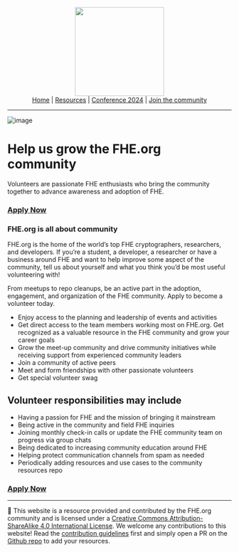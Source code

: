 <!-- Main header navigation -->
<p align="center">
  <img width="200" src="https://user-images.githubusercontent.com/5758427/180978488-db825482-5a58-4c7c-9589-c494a6f0be04.png"><br/>
  <a href="https://fhe-org.github.io">Home</a> | <a href="https://fhe-org.github.io/resources">Resources</a> | <a href="https://fhe-org.github.io/conferences/conference-2024/">Conference 2024</a> | <a href="https://fhe-org.github.io/community">Join the community</a>
</p>
<hr/>
<!-- /Main header navigation -->

![image](https://user-images.githubusercontent.com/37557436/232060001-84dc4a35-db8b-426a-9d50-a165ad4e4df6.png)

# Help us grow the FHE.org community

Volunteers are passionate FHE enthusiasts who bring the community together to advance awareness and adoption of FHE.

<h3><a href="https://forms.gle/4RDkikWjK766emwg8"><b>Apply Now</b></a></h3>


### FHE.org is all about community

FHE.org is the home of the world’s top FHE cryptographers, researchers, and developers. If you’re a student, a developer, a researcher or have a business around FHE and want to help improve some aspect of the community, tell us about yourself and what you think you’d be most useful volunteering with!

From meetups to repo cleanups, be an active part in the adoption, engagement, and organization of the FHE community. Apply to become a volunteer today.

* Enjoy access to the planning and leadership of events and activities
* Get direct access to the team members working most on FHE.org. Get recognized as a valuable resource in the FHE community and grow your career goals
* Grow the meet-up community and drive community initiatives while receiving support from experienced community leaders
* Join a community of active peers
* Meet and form friendships with other passionate volunteers
* Get special volunteer swag

## Volunteer responsibilities may include

* Having a passion for FHE and the mission of bringing it mainstream
* Being active in the community and field FHE inquiries
* Joining monthly check-in calls or update the FHE community team on progress via group chats
* Being dedicated to increasing community education around FHE
* Helping protect communication channels from spam as needed
* Periodically adding resources and use cases to the community resources repo

<h3><a href="https://forms.gle/4RDkikWjK766emwg8"><b>Apply Now</b></a></h3>


<!--- Footer --->
<hr/>
💙 This website is a resource provided and contributed by the FHE.org community and is licensed under a <a rel="license" href="http://creativecommons.org/licenses/by-sa/4.0/">Creative Commons Attribution-ShareAlike 4.0 International License</a>. We welcome any contributions to this website! Read the <a href="https://fhe-org.github.io/contrib">contribution guidelines</a> first and simply open a PR on the <a href="https://github.com/fhe-org/fhe-org">Github repo</a> to add your resources.
